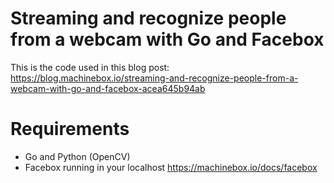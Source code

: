 # Streaming and recognize people from a webcam with Go and Facebox

This is the code used in this blog post: https://blog.machinebox.io/streaming-and-recognize-people-from-a-webcam-with-go-and-facebox-acea645b94ab

# Requirements

* Go and Python (OpenCV)
* Facebox running in your localhost https://machinebox.io/docs/facebox
